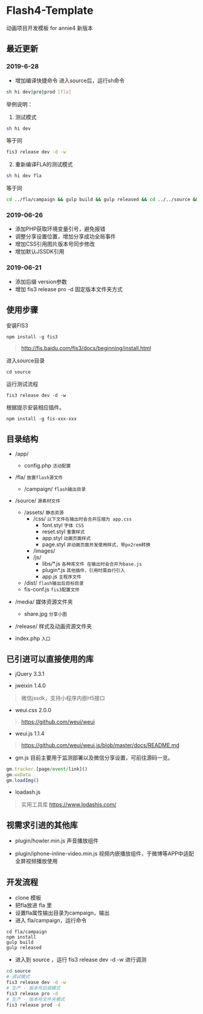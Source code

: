 # Flash4-Template
动画项目开发模板 for annie4 新版本

## 最近更新

### 2019-6-28
* 增加编译快捷命令 
进入source后，运行sh命令
```sh
sh hi dev|pro|prod [fla]
```
举例说明：
1. 测试模式
```sh
sh hi dev
```
等于同
```sh
fis3 release dev -d -w
```
2. 重新编译FLA的测试模式
```sh
sh hi dev fla
```
等于同
```sh
cd ../fla/campaign && gulp build && gulp released && cd ../../source && fis3 release dev -d -w
```


### 2019-06-26
* 添加PHP获取环境变量引号，避免报错
* 调整分享设置位置，增加分享成功全局事件
* 增加CSS引用图片版本号同步修改
* 增加默认JSSDK引用 

### 2019-06-21
* 添加后缀 version参数
* 增加 fis3 release pro -d 固定版本文件夹方式



## 使用步骤

安装FIS3

```
npm install -g fis3
```
> http://fis.baidu.com/fis3/docs/beginning/install.html

 进入source目录
```
cd source
```
运行测试流程
```
fis3 release dev -d -w
```
根据提示安装相应插件。
```
npm install -g fis-xxx-xxx
```

## 目录结构

 - /app/
    - config.php `活动配置`
- /fla/ `放置flash源文件`
    - /campaign/ `flash输出目录`
- /source/ `源素材文件`
    - /assets/ `静态资源`
        - /css/  `以下文件在输出时会合并压缩为 app.css`
            - font.styl `字体 CSS`
            - reset.styl `重置样式`
            - app.styl `动画页面样式`
            - page.styl `非动画页面开发使用样式，带px2rem转换`
        - /images/
        - /js/
            - libs/\*.js `各种库文件 在输出时会合并为base.js`
            - plugin\*.js `其他插件，引用时需自行引入`
            - app.js `主程序文件`
    - /dist/   `flash输出后目标目录`
    - fis-conf.js `fis3配置文件`
- /media/ 媒体资源文件夹
    - share.jpg `分享小图`
- /release/ 样式及动画资源文件夹

- index.php `入口`

## 已引进可以直接使用的库
* jQuery 3.3.1

* jweixin 1.4.0 
> 微信jssdk，支持小程序内嵌H5接口

* weui.css 2.0.0
> https://github.com/weui/weui

* weui.js 1.1.4
> https://github.com/weui/weui.js/blob/master/docs/README.md

* gm.js
目前主要用于监测部署以及微信分享设置，可前往源码一览。
```javascript
gm.tracker.[page/event/link]()
gm.wxData
gm.loadImg()
```

* loadash.js
> 实用工具库
> https://www.lodashjs.com/

## 视需求引进的其他库

* plugin/howler.min.js
声音播放组件

* plugin/iphone-inline-video.min.js
视频内嵌播放组件，于微博等APP中适配全屏视频播放使用

## 开发流程
- clone 模板
- 把fla放进 fla 里
- 设置fla属性输出目录为campaign，输出
- 进入 fla/campaign，运行命令
```
cd fla/campaign
npm install
gulp build
gulp released
```
- 进入到 source ，运行 fis3 release dev -d -w 进行调测
```sh
cd source
# 调试模式
fis3 release dev -d -w
# 生产 - 版本号后缀模式
fis3 release pro -d 
# 生产 - 版本号文件夹模式
fis3 release prod -d
```

